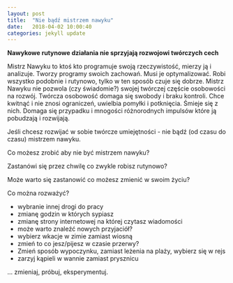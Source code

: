 ```yaml
---
layout: post
title:  "Nie bądź mistrzem nawyku"
date:   2018-04-02 10:00:40
categories: jekyll update
---
```

**Nawykowe rutynowe działania nie sprzyjają rozwojowi twórczych cech**

Mistrz Nawyku to ktoś kto programuje swoją rzeczywistość, mierzy ją i analizuje. Tworzy programy swoich zachowań. Musi je optymalizować.
Robi wszystko podobnie i rutynowo, tylko w ten sposób czuje się dobrze. Mistrz Nawyku nie pozwola (czy świadomie?) swojej twórczej częście osobowości na rozwój. Twórcza osobowość domaga się swobody i braku kontroli. Chce kwitnąć i nie znosi ograniczeń, uwielbia pomyłki i potknięcia. Śmieje się z nich. Domaga się przypadku i mnogości różnorodnych impulsów które ją pobudzają i rozwijają.

Jeśli chcesz rozwijać w sobie twórcze umiejętności - nie bądź (od czasu do czasu) mistrzem nawyku.

Co możesz zrobić aby nie być mistrzem nawyku?

Zastanówi się przez chwilę co zwykle robisz rutynowo?

Może warto się zastanowić co możesz zmienić w swoim życiu?

Co można rozważyć?

* wybranie innej drogi do pracy
* zmianę godzin w których sypiasz
* zmianę strony internetowej na której czytasz wiadomości
* może warto znaleźć nowych przyjaciół?
* wybierz wkacje w zimie zamiast wiosną
* zmień to co jesz/pijesz w czasie przerwy?
* Zmień sposób wypoczynku, zamiast leżenia na plaży, wybierz się w rejs
* zarzyj kąpieli w wannie zamiast prysznicu

... zmieniaj, próbuj, eksperymentuj.
